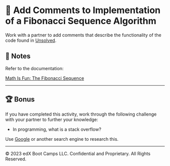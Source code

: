 # 📐 Add Comments to Implementation of a Fibonacci Sequence Algorithm

Work with a partner to add comments that describe the functionality of the code found in [Unsolved](./Unsolved).

## 📝 Notes

Refer to the documentation: 

[Math Is Fun: The Fibonacci Sequence](https://www.mathsisfun.com/numbers/Fibonacci-sequence.html)

---

## 🏆 Bonus

If you have completed this activity, work through the following challenge with your partner to further your knowledge:

* In programming, what is a stack overflow?

Use [Google](https://www.google.com) or another search engine to research this.

---
© 2023 edX Boot Camps LLC. Confidential and Proprietary. All Rights Reserved.
